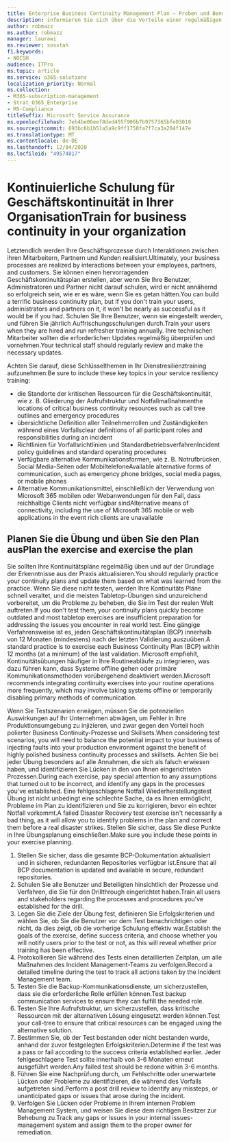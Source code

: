 ```yaml
---
title: Enterprise Business Continuity Management Plan – Proben und Benutzerschulungen
description: informieren Sie sich über die Vorteile einer regelmäßigen Schulung und Praxis Ihres Geschäftskontinuitätsplans.
author: robmazz
ms.author: robmazz
manager: laurawi
ms.reviewer: sosstah
f1.keywords:
- NOCSH
audience: ITPro
ms.topic: article
ms.service: o365-solutions
localization_priority: Normal
ms.collection:
- M365-subscription-management
- Strat_O365_Enterprise
- MS-Compliance
titleSuffix: Microsoft Service Assurance
ms.openlocfilehash: 7eb4be06eef8ded455f906b7b9757365bfe03010
ms.sourcegitcommit: 693bc6b1b51a5a9c9ff1758fa7f7ca3a204f147e
ms.translationtype: MT
ms.contentlocale: de-DE
ms.lasthandoff: 12/04/2020
ms.locfileid: "49574817"
---
```

# <a name="train-for-business-continuity-in-your-organization"></a><span data-ttu-id="9ea60-103">Kontinuierliche Schulung für Geschäftskontinuität in Ihrer Organisation</span><span class="sxs-lookup"><span data-stu-id="9ea60-103">Train for business continuity in your organization</span></span>

<span data-ttu-id="9ea60-104">Letztendlich werden Ihre Geschäftsprozesse durch Interaktionen zwischen ihren Mitarbeitern, Partnern und Kunden realisiert.</span><span class="sxs-lookup"><span data-stu-id="9ea60-104">Ultimately, your business processes are realized by interactions between your employees, partners, and customers.</span></span> <span data-ttu-id="9ea60-105">Sie können einen hervorragenden Geschäftskontinuitätsplan erstellen, aber wenn Sie Ihre Benutzer, Administratoren und Partner nicht darauf schulen, wird er nicht annähernd so erfolgreich sein, wie er es wäre, wenn Sie es getan hätten.</span><span class="sxs-lookup"><span data-stu-id="9ea60-105">You can build a terrific business continuity plan, but if you don't train your users, administrators and partners on it, it won't be nearly as successful as it would be if you had.</span></span> <span data-ttu-id="9ea60-106">Schulen Sie Ihre Benutzer, wenn sie eingestellt werden, und führen Sie jährlich Auffrischungsschulungen durch.</span><span class="sxs-lookup"><span data-stu-id="9ea60-106">Train your users when they are hired and run refresher training annually.</span></span> <span data-ttu-id="9ea60-107">Ihre technischen Mitarbeiter sollten die erforderlichen Updates regelmäßig überprüfen und vornehmen.</span><span class="sxs-lookup"><span data-stu-id="9ea60-107">Your technical staff should regularly review and make the necessary updates.</span></span>

<span data-ttu-id="9ea60-108">Achten Sie darauf, diese Schlüsselthemen in Ihr Dienstresilienztraining aufzunehmen:</span><span class="sxs-lookup"><span data-stu-id="9ea60-108">Be sure to include these key topics in your service resiliency training:</span></span>

- <span data-ttu-id="9ea60-109">die Standorte der kritischen Ressourcen für die Geschäftskontinuität, wie z. B. Gliederung der Aufrufstruktur und Notfallmaßnahmen</span><span class="sxs-lookup"><span data-stu-id="9ea60-109">the locations of critical business continuity resources such as call tree outlines and emergency procedures</span></span>
- <span data-ttu-id="9ea60-110">übersichtliche Definition aller Teilnehmerrollen und Zuständigkeiten während eines Vorfalls</span><span class="sxs-lookup"><span data-stu-id="9ea60-110">clear definitions of all participant roles and responsibilities during an incident</span></span>
- <span data-ttu-id="9ea60-111">Richtlinien für Vorfallsrichtlinien und Standardbetriebsverfahren</span><span class="sxs-lookup"><span data-stu-id="9ea60-111">Incident policy guidelines and standard operating procedures</span></span>
- <span data-ttu-id="9ea60-112">Verfügbare alternative Kommunikationsformen, wie z. B. Notrufbrücken, Social Media-Seiten oder Mobiltelefone</span><span class="sxs-lookup"><span data-stu-id="9ea60-112">Available alternative forms of communication, such as emergency phone bridges, social media pages, or mobile phones</span></span>
- <span data-ttu-id="9ea60-113">Alternative Kommunikationsmittel, einschließlich der Verwendung von Microsoft 365 mobilen oder Webanwendungen für den Fall, dass reichhaltige Clients nicht verfügbar sind</span><span class="sxs-lookup"><span data-stu-id="9ea60-113">Alternative means of connectivity, including the use of Microsoft 365 mobile or web applications in the event rich clients are unavailable</span></span>

## <a name="plan-the-exercise-and-exercise-the-plan"></a><span data-ttu-id="9ea60-114">Planen Sie die Übung und üben Sie den Plan aus</span><span class="sxs-lookup"><span data-stu-id="9ea60-114">Plan the exercise and exercise the plan</span></span>

<span data-ttu-id="9ea60-115">Sie sollten Ihre Kontinuitätspläne regelmäßig üben und auf der Grundlage der Erkenntnisse aus der Praxis aktualisieren.</span><span class="sxs-lookup"><span data-stu-id="9ea60-115">You should regularly practice your continuity plans and update them based on what was learned from the practice.</span></span> <span data-ttu-id="9ea60-116">Wenn Sie diese nicht testen, werden Ihre Kontinuitäts Pläne schnell veraltet, und die meisten Tabletop-Übungen sind unzureichend vorbereitet, um die Probleme zu beheben, die Sie im Test der realen Welt auftreten.</span><span class="sxs-lookup"><span data-stu-id="9ea60-116">If you don't test them, your continuity plans quickly become outdated and most tabletop exercises are insufficient preparation for addressing the issues you encounter in real world test.</span></span> <span data-ttu-id="9ea60-117">Eine gängige Verfahrensweise ist es, jeden Geschäftskontinuitätsplan (BCP) innerhalb von 12 Monaten (mindestens) nach der letzten Validierung auszuüben.</span><span class="sxs-lookup"><span data-stu-id="9ea60-117">A standard practice is to exercise each Business Continuity Plan (BCP) within 12 months (at a minimum) of the last validation.</span></span> <span data-ttu-id="9ea60-118">Microsoft empfiehlt, Kontinuitätsübungen häufiger in Ihre Routineabläufe zu integrieren, was dazu führen kann, dass Systeme offline gehen oder primäre Kommunikationsmethoden vorübergehend deaktiviert werden.</span><span class="sxs-lookup"><span data-stu-id="9ea60-118">Microsoft recommends integrating continuity exercises into your routine operations more frequently, which may involve taking systems offline or temporarily disabling primary methods of communication.</span></span>  

<span data-ttu-id="9ea60-119">Wenn Sie Testszenarien erwägen, müssen Sie die potenziellen Auswirkungen auf Ihr Unternehmen abwägen, um Fehler in Ihre Produktionsumgebung zu injizieren, und zwar gegen den Vorteil hoch polierter Business Continuity-Prozesse und Skillsets.</span><span class="sxs-lookup"><span data-stu-id="9ea60-119">When considering test scenarios, you will need to balance the potential impact to your business of injecting faults into your production environment against the benefit of highly polished business continuity processes and skillsets.</span></span>
<span data-ttu-id="9ea60-120">Achten Sie bei jeder Übung besonders auf alle Annahmen, die sich als falsch erwiesen haben, und identifizieren Sie Lücken in den von Ihnen eingerichteten Prozessen.</span><span class="sxs-lookup"><span data-stu-id="9ea60-120">During each exercise, pay special attention to any assumptions that turned out to be incorrect, and identify any gaps in the processes you've established.</span></span> <span data-ttu-id="9ea60-121">Eine fehlgeschlagene Notfall Wiederherstellungstest Übung ist nicht unbedingt eine schlechte Sache, da es Ihnen ermöglicht, Probleme im Plan zu identifizieren und Sie zu korrigieren, bevor ein echter Notfall vorkommt.</span><span class="sxs-lookup"><span data-stu-id="9ea60-121">A failed Disaster Recovery test exercise isn't necessarily a bad thing, as it will allow you to identify problems in the plan and correct them before a real disaster strikes.</span></span> <span data-ttu-id="9ea60-122">Stellen Sie sicher, dass Sie diese Punkte in Ihre Übungsplanung einschließen.</span><span class="sxs-lookup"><span data-stu-id="9ea60-122">Make sure you include these points in your exercise planning.</span></span>

1. <span data-ttu-id="9ea60-123">Stellen Sie sicher, dass die gesamte BCP-Dokumentation aktualisiert und in sicheren, redundanten Repositories verfügbar ist.</span><span class="sxs-lookup"><span data-stu-id="9ea60-123">Ensure that all BCP documentation is updated and available in secure, redundant repositories.</span></span>
2. <span data-ttu-id="9ea60-124">Schulen Sie alle Benutzer und Beteiligten hinsichtlich der Prozesse und Verfahren, die Sie für den Drillthrough eingerichtet haben.</span><span class="sxs-lookup"><span data-stu-id="9ea60-124">Train all users and stakeholders regarding the processes and procedures you've established for the drill.</span></span>
3. <span data-ttu-id="9ea60-125">Legen Sie die Ziele der Übung fest, definieren Sie Erfolgskriterien und wählen Sie, ob Sie die Benutzer vor dem Test benachrichtigen oder nicht, da dies zeigt, ob die vorherige Schulung effektiv war.</span><span class="sxs-lookup"><span data-stu-id="9ea60-125">Establish the goals of the exercise, define success criteria, and choose whether you will notify users prior to the test or not, as this will reveal whether prior training has been effective.</span></span>
4. <span data-ttu-id="9ea60-126">Protokollieren Sie während des Tests einen detaillierten Zeitplan, um alle Maßnahmen des Incident Management-Teams zu verfolgen.</span><span class="sxs-lookup"><span data-stu-id="9ea60-126">Record a detailed timeline during the test to track all actions taken by the Incident Management team.</span></span>
5. <span data-ttu-id="9ea60-127">Testen Sie die Backup-Kommunikationsdienste, um sicherzustellen, dass sie die erforderliche Rolle erfüllen können.</span><span class="sxs-lookup"><span data-stu-id="9ea60-127">Test backup communication services to ensure they can fulfill the needed role.</span></span>
6. <span data-ttu-id="9ea60-128">Testen Sie Ihre Aufrufstruktur, um sicherzustellen, dass kritische Ressourcen mit der alternativen Lösung eingesetzt werden können.</span><span class="sxs-lookup"><span data-stu-id="9ea60-128">Test your call-tree to ensure that critical resources can be engaged using the alternative solution.</span></span>
7. <span data-ttu-id="9ea60-129">Bestimmen Sie, ob der Test bestanden oder nicht bestanden wurde, anhand der zuvor festgelegten Erfolgskriterien.</span><span class="sxs-lookup"><span data-stu-id="9ea60-129">Determine if the test was a pass or fail according to the success criteria established earlier.</span></span> <span data-ttu-id="9ea60-130">Jeder fehlgeschlagene Test sollte innerhalb von 3-6 Monaten erneut ausgeführt werden.</span><span class="sxs-lookup"><span data-stu-id="9ea60-130">Any failed test should be redone within 3-6 months.</span></span>
8. <span data-ttu-id="9ea60-131">Führen Sie eine Nachprüfung durch, um Fehlschritte oder unerwartete Lücken oder Probleme zu identifizieren, die während des Vorfalls aufgetreten sind.</span><span class="sxs-lookup"><span data-stu-id="9ea60-131">Perform a post drill review to identify any missteps, or unanticipated gaps or issues that arose during the incident.</span></span>
9. <span data-ttu-id="9ea60-132">Verfolgen Sie Lücken oder Probleme in Ihrem internen Problem Management System, und weisen Sie diese dem richtigen Besitzer zur Behebung zu.</span><span class="sxs-lookup"><span data-stu-id="9ea60-132">Track any gaps or issues in your internal issues-management system and assign them to the proper owner for remediation.</span></span>
